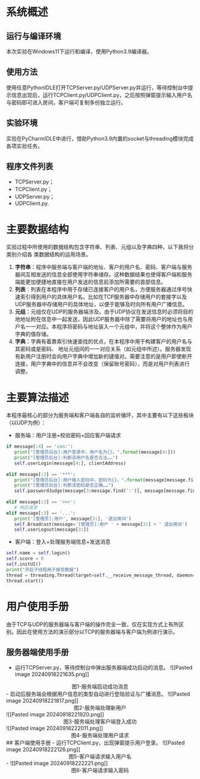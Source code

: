 # 系统概述
## 运行与编译环境 
本次实验在Windows11下运行和编译，使用Python3.9编译器。
## 使用方法
使用任意PythonIDLE打开TCPServer.py/UDPServer.py并运行，等待控制台中提示信息出现后，运行TCPClient.py/UDPClient.py，之后按照弹窗提示输入用户名与密码即可进入房间，客户端可复制多份独立运行。
## 实验环境
实验在PyCharmIDLE中进行，借助Python3.9内置的socket与threading模块完成各项实验任务。
## 程序文件列表
- TCPServer.py；
- TCPClient.py；
- UDPServer.py；
- UDPClient.py.
# 主要数据结构
实验过程中所使用的数据结构包含字符串、列表、元组以及字典四种，以下我将分类别介绍各 类数据结构的运用场景。
1. **字符串**：程序中服务端与客户端的地址、客户的用户名、密码、客户端与服务器间互相发送的信息全部使用字符串储存。这种数据结果也使得客户端和服务端能更加便捷地直接在用户发送的信息前添加所需要的首部信息。
2. **列表**：列表在本程序中用于存储已连接客户的用户名，方便服务器通过序号快速索引得到用户的具体用户名。比如在TCP服务器中存储用户的套接字以及UDP服务器中存储用户的具体地址，以便于能够及时向所有用户广播信息。
3. **元组**：元组仅在UDP的服务器端涉及。由于UDP协议在发送信息时必须将目的地地址附在信息中一起发送，因此UDP服务器中除了需要将用户的地址也与用户名一一对应。本程序将密码与地址装入一个元组中，并将这个整体作为用户字典的值存储。
4. **字典**：字典有着靠索引快速查找的优点，在本程序中用于构建客户的用户名与其密码或是密码、 地址元组间的一一对应关系（如元组中所述）。服务器发现有新用户注册时会向用户字典中增加新的键值对。需要注意的是用户即使断开连接，用户字典中的信息并不会改变（保留账号密码），而是对用户列表进行调整。
# 主要算法描述
本程序最核心的部分为服务端和客户端各自的监听循环，其中主要有以下这些板块（以UDP为例）：
- 服务端：用户注册+校验密码+回应客户端请求
```Python
if message[:4] == 'con:':  
   print("[管理员后台]:用户登录中，用户名为{}。".format(message[4:]))  
   print("[管理员后台]:判断该用户名是否合法……")  
   self.userLogin(message[4:], clientAddress)  
  
elif message[:3] == '***':  
   print("[管理员后台]:用户输入密码中，密码为{}。".format(message[message.find(':') + 1:]))  
   print("[管理员后台]:判断该密码是否正确……")  
   self.passwordJudge(message[3:message.find(':')], message[message.find(':') + 1:], clientAddress)  
  
elif message[:3] == '>>>':  
   # 响应请求  
elif message[:3] == '...':  
   print('[管理员]:用户', message[3:], '退出房间')  
   self.Broadcast(message='[管理员]:用户 ' + message[3:] + ' 退出房间')  
   self.userLogout(message[3:])
```
- 客户端：登入+处理服务端信息+发送消息
```Python
self.name = self.login()  
self.score = 0  
self.initUI()  
print("开启子线程用于接受数据")  
thread = threading.Thread(target=self.__receive_message_thread, daemon=True)  
thread.start()
```
# 用户使用手册
由于TCP与UDP的服务器端与客户端的操作完全一致，仅在实现方式上有所区别。因此在使用方法的演示部分以TCP的服务器端与客户端为例进行演示。
## 服务器端使用手册
- 运行TCPServer.py，等待控制台中弹出服务器端成功启动的消息。
![[Pasted image 20240918221635.png]]
<center>图1-服务端启动成功消息</center>
- 启动后服务端会根据用户信息的类型自动进行登陆验证与广播消息。
![[Pasted image 20240918221817.png]]
<center>图2-服务端处理新用户</center>
![[Pasted image 20240918221920.png]]
<center>图3-服务端处理客户端登入成功</center>
![[Pasted image 20240918222011.png]]
<center>图4-服务端处理用户请求</center>
## 客户端使用手册
- 运行TCPClient.py，出现弹窗提示用户登录。
![[Pasted image 20240918222126.png]]
<center>图5-客户端请求输入用户名</center>
- 
![[Pasted image 20240918222221.png]]
<center>图6-客户端请求输入密码</center>